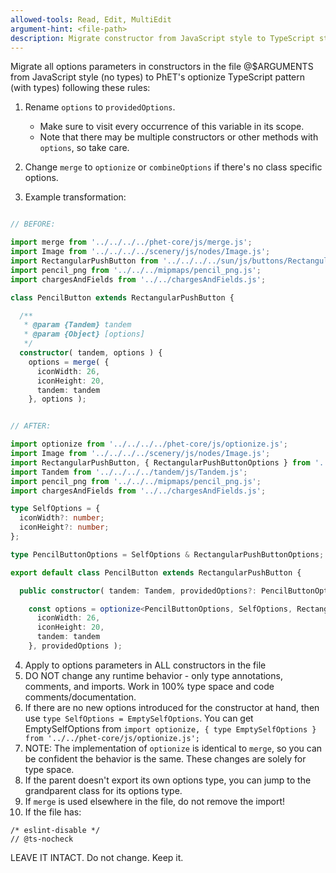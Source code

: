 ```yaml
---
allowed-tools: Read, Edit, MultiEdit
argument-hint: <file-path>
description: Migrate constructor from JavaScript style to TypeScript style
---
```


Migrate all options parameters in constructors in the file @$ARGUMENTS from JavaScript style (no types) to PhET's optionize TypeScript pattern (with types) following these rules:

1. Rename `options` to `providedOptions`.
   - Make sure to visit every occurrence of this variable in its scope.
   - Note that there may be multiple constructors or other methods with `options`, so take care.

2. Change `merge` to `optionize` or `combineOptions` if there's no class specific options.

3. Example transformation:
```typescript

// BEFORE:

import merge from '../../../../phet-core/js/merge.js';
import Image from '../../../../scenery/js/nodes/Image.js';
import RectangularPushButton from '../../../../sun/js/buttons/RectangularPushButton.js';
import pencil_png from '../../../mipmaps/pencil_png.js';
import chargesAndFields from '../../chargesAndFields.js';

class PencilButton extends RectangularPushButton {

  /**
   * @param {Tandem} tandem
   * @param {Object} [options]
   */
  constructor( tandem, options ) {
    options = merge( {
      iconWidth: 26,
      iconHeight: 20,
      tandem: tandem
    }, options );


// AFTER:

import optionize from '../../../../phet-core/js/optionize.js';
import Image from '../../../../scenery/js/nodes/Image.js';
import RectangularPushButton, { RectangularPushButtonOptions } from '../../../../sun/js/buttons/RectangularPushButton.js';
import Tandem from '../../../../tandem/js/Tandem.js';
import pencil_png from '../../../mipmaps/pencil_png.js';
import chargesAndFields from '../../chargesAndFields.js';

type SelfOptions = {
  iconWidth?: number;
  iconHeight?: number;
};

type PencilButtonOptions = SelfOptions & RectangularPushButtonOptions;

export default class PencilButton extends RectangularPushButton {

  public constructor( tandem: Tandem, providedOptions?: PencilButtonOptions ) {

    const options = optionize<PencilButtonOptions, SelfOptions, RectangularPushButtonOptions>()( {
      iconWidth: 26,
      iconHeight: 20,
      tandem: tandem
    }, providedOptions );
```

4. Apply to options parameters in ALL constructors in the file
5. DO NOT change any runtime behavior - only type annotations, comments, and imports. Work in 100% type space and code comments/documentation.
6. If there are no new options introduced for the constructor at hand, then use `type SelfOptions = EmptySelfOptions`. You can get EmptySelfOptions from `import optionize, { type EmptySelfOptions } from '../../phet-core/js/optionize.js';`
7. NOTE: The implementation of `optionize` is identical to `merge`, so you can be confident the behavior is the same. These changes are solely for type space.
8. If the parent doesn't export its own options type, you can jump to the grandparent class for its options type.
9. If `merge` is used elsewhere in the file, do not remove the import!
10. If the file has:
```
/* eslint-disable */
// @ts-nocheck
```

LEAVE IT INTACT. Do not change. Keep it.